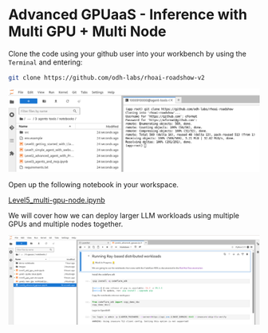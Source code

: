 # Advanced GPUaaS - Inference with Multi GPU + Multi Node

Clone the code using your github user into your workbench by using the `Terminal` and entering:

```bash
git clone https://github.com/odh-labs/rhoai-roadshow-v2
```

![images/clone-code.png](images/clone-code.png)

Open up the following notebook in your workspace.

<a href="https://github.com/odh-labs/rhoai-roadshow-v2/blob/main/docs/6-gpuaas/notebooks/Level5_multi-gpu-node.ipynb" target="_blank">Level5_multi-gpu-node.ipynb</a>

We will cover how we can deploy larger LLM workloads using multiple GPUs and multiple nodes together.

![images/level4-advanced-gpuaas.png](images/level4-advanced-gpuaas.png)
